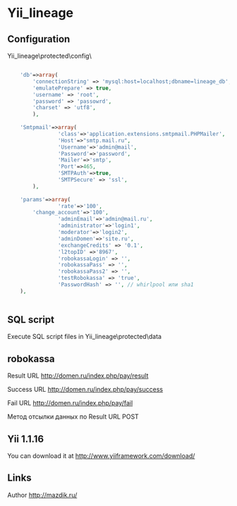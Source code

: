 Yii_lineage
========
Configuration
------------------------------
Yii_lineage\protected\config\

```php

	'db'=>array(
		'connectionString' => 'mysql:host=localhost;dbname=lineage_db',
		'emulatePrepare' => true,
		'username' => 'root',
		'password' => 'passowrd',
		'charset' => 'utf8',
		),
    
	'Smtpmail'=>array(
                'class'=>'application.extensions.smtpmail.PHPMailer',
                'Host'=>"smtp.mail.ru",
                'Username'=>'admin@mail',
                'Password'=>'password',
                'Mailer'=>'smtp',
                'Port'=>465,
                'SMTPAuth'=>true, 
                'SMTPSecure' => 'ssl',
        ),
      
	'params'=>array(
                'rate'=>'100',
		'change_account'=>'100',
                'adminEmail'=>'admin@mail.ru',
                'administrator'=>'login1',
                'moderator'=>'login2',
                'adminDomen'=>'site.ru',
                'exchangeCredits' => '0.1',
                'l2topID' =>'8967',
                'robokassaLogin' => '',
                'robokassaPass' => '',
                'robokassaPass2' => '',
                'testRobokassa' => 'true',
                'PasswordHash' => '', // whirlpool или sha1
	),
      
```
SQL script
------------------------------
Execute SQL script files in Yii_lineage\protected\data


robokassa
------------------------------
Result URL
http://domen.ru/index.php/pay/result

Success URL
http://domen.ru/index.php/pay/success

Fail URL
http://domen.ru/index.php/pay/fail

Метод отсылки данных по Result URL
POST

Yii 1.1.16 
------------------------------
You can download it at http://www.yiiframework.com/download/

Links
------------------------------
Author http://mazdik.ru/
